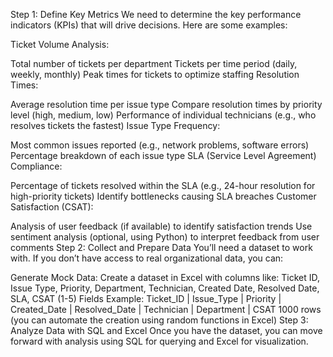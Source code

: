 Step 1: Define Key Metrics
We need to determine the key performance indicators (KPIs) that will drive decisions. Here are some examples:

Ticket Volume Analysis:

Total number of tickets per department
Tickets per time period (daily, weekly, monthly)
Peak times for tickets to optimize staffing
Resolution Times:

Average resolution time per issue type
Compare resolution times by priority level (high, medium, low)
Performance of individual technicians (e.g., who resolves tickets the fastest)
Issue Type Frequency:

Most common issues reported (e.g., network problems, software errors)
Percentage breakdown of each issue type
SLA (Service Level Agreement) Compliance:

Percentage of tickets resolved within the SLA (e.g., 24-hour resolution for high-priority tickets)
Identify bottlenecks causing SLA breaches
Customer Satisfaction (CSAT):

Analysis of user feedback (if available) to identify satisfaction trends
Use sentiment analysis (optional, using Python) to interpret feedback from user comments
Step 2: Collect and Prepare Data
You’ll need a dataset to work with. If you don’t have access to real organizational data, you can:

Generate Mock Data:
Create a dataset in Excel with columns like:
Ticket ID, Issue Type, Priority, Department, Technician, Created Date, Resolved Date, SLA, CSAT (1-5)
Fields Example:
Ticket_ID | Issue_Type | Priority | Created_Date | Resolved_Date | Technician | Department | CSAT
1000 rows (you can automate the creation using random functions in Excel)
Step 3: Analyze Data with SQL and Excel
Once you have the dataset, you can move forward with analysis using SQL for querying and Excel for visualization.
